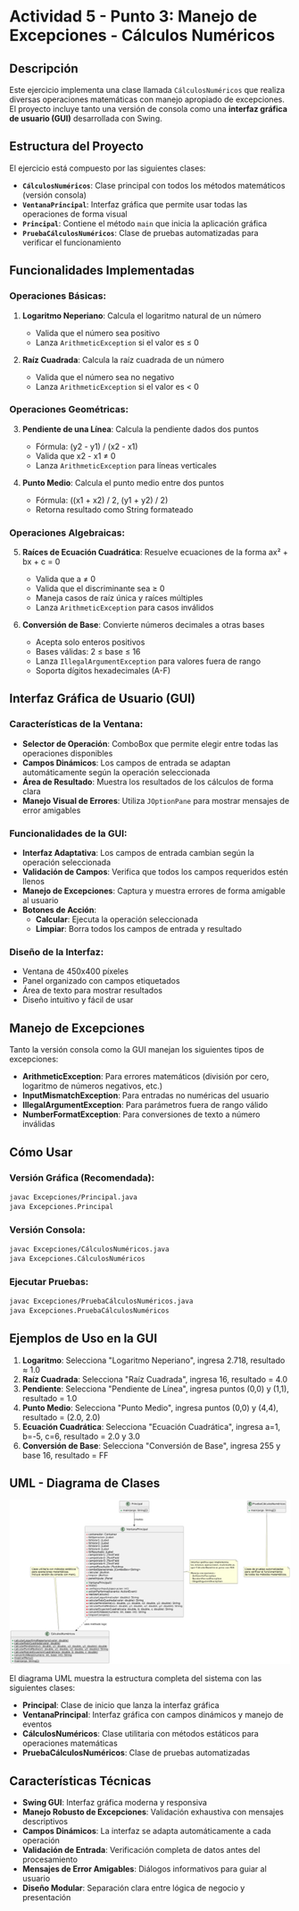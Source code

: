 # Actividad 5 - Punto 3: Manejo de Excepciones - Cálculos Numéricos

## Descripción

Este ejercicio implementa una clase llamada `CálculosNuméricos` que realiza diversas operaciones matemáticas con manejo apropiado de excepciones. El proyecto incluye tanto una versión de consola como una **interfaz gráfica de usuario (GUI)** desarrollada con Swing.

## Estructura del Proyecto

El ejercicio está compuesto por las siguientes clases:

- **`CálculosNuméricos`**: Clase principal con todos los métodos matemáticos (versión consola)
- **`VentanaPrincipal`**: Interfaz gráfica que permite usar todas las operaciones de forma visual
- **`Principal`**: Contiene el método `main` que inicia la aplicación gráfica
- **`PruebaCálculosNuméricos`**: Clase de pruebas automatizadas para verificar el funcionamiento

## Funcionalidades Implementadas

### Operaciones Básicas:
1. **Logaritmo Neperiano**: Calcula el logaritmo natural de un número
   - Valida que el número sea positivo
   - Lanza `ArithmeticException` si el valor es ≤ 0

2. **Raíz Cuadrada**: Calcula la raíz cuadrada de un número
   - Valida que el número sea no negativo
   - Lanza `ArithmeticException` si el valor es < 0

### Operaciones Geométricas:
3. **Pendiente de una Línea**: Calcula la pendiente dados dos puntos
   - Fórmula: (y2 - y1) / (x2 - x1)
   - Valida que x2 - x1 ≠ 0
   - Lanza `ArithmeticException` para líneas verticales

4. **Punto Medio**: Calcula el punto medio entre dos puntos
   - Fórmula: ((x1 + x2) / 2, (y1 + y2) / 2)
   - Retorna resultado como String formateado

### Operaciones Algebraicas:
5. **Raíces de Ecuación Cuadrática**: Resuelve ecuaciones de la forma ax² + bx + c = 0
   - Valida que a ≠ 0
   - Valida que el discriminante sea ≥ 0
   - Maneja casos de raíz única y raíces múltiples
   - Lanza `ArithmeticException` para casos inválidos

6. **Conversión de Base**: Convierte números decimales a otras bases
   - Acepta solo enteros positivos
   - Bases válidas: 2 ≤ base ≤ 16
   - Lanza `IllegalArgumentException` para valores fuera de rango
   - Soporta dígitos hexadecimales (A-F)

## Interfaz Gráfica de Usuario (GUI)

### Características de la Ventana:
- **Selector de Operación**: ComboBox que permite elegir entre todas las operaciones disponibles
- **Campos Dinámicos**: Los campos de entrada se adaptan automáticamente según la operación seleccionada
- **Área de Resultado**: Muestra los resultados de los cálculos de forma clara
- **Manejo Visual de Errores**: Utiliza `JOptionPane` para mostrar mensajes de error amigables

### Funcionalidades de la GUI:
- **Interfaz Adaptativa**: Los campos de entrada cambian según la operación seleccionada
- **Validación de Campos**: Verifica que todos los campos requeridos estén llenos
- **Manejo de Excepciones**: Captura y muestra errores de forma amigable al usuario
- **Botones de Acción**: 
  - **Calcular**: Ejecuta la operación seleccionada
  - **Limpiar**: Borra todos los campos de entrada y resultado

### Diseño de la Interfaz:
- Ventana de 450x400 píxeles
- Panel organizado con campos etiquetados
- Área de texto para mostrar resultados
- Diseño intuitivo y fácil de usar

## Manejo de Excepciones

Tanto la versión consola como la GUI manejan los siguientes tipos de excepciones:

- **ArithmeticException**: Para errores matemáticos (división por cero, logaritmo de números negativos, etc.)
- **InputMismatchException**: Para entradas no numéricas del usuario
- **IllegalArgumentException**: Para parámetros fuera de rango válido
- **NumberFormatException**: Para conversiones de texto a número inválidas

## Cómo Usar

### Versión Gráfica (Recomendada):
```bash
javac Excepciones/Principal.java
java Excepciones.Principal
```

### Versión Consola:
```bash
javac Excepciones/CálculosNuméricos.java
java Excepciones.CálculosNuméricos
```

### Ejecutar Pruebas:
```bash
javac Excepciones/PruebaCálculosNuméricos.java
java Excepciones.PruebaCálculosNuméricos
```

## Ejemplos de Uso en la GUI

1. **Logaritmo**: Selecciona "Logaritmo Neperiano", ingresa 2.718, resultado ≈ 1.0
2. **Raíz Cuadrada**: Selecciona "Raíz Cuadrada", ingresa 16, resultado = 4.0
3. **Pendiente**: Selecciona "Pendiente de Línea", ingresa puntos (0,0) y (1,1), resultado = 1.0
4. **Punto Medio**: Selecciona "Punto Medio", ingresa puntos (0,0) y (4,4), resultado = (2.0, 2.0)
5. **Ecuación Cuadrática**: Selecciona "Ecuación Cuadrática", ingresa a=1, b=-5, c=6, resultado = 2.0 y 3.0
6. **Conversión de Base**: Selecciona "Conversión de Base", ingresa 255 y base 16, resultado = FF

## UML - Diagrama de Clases

![Diagrama de clases UML](UML.png)

El diagrama UML muestra la estructura completa del sistema con las siguientes clases:
- **Principal**: Clase de inicio que lanza la interfaz gráfica
- **VentanaPrincipal**: Interfaz gráfica con campos dinámicos y manejo de eventos
- **CálculosNuméricos**: Clase utilitaria con métodos estáticos para operaciones matemáticas
- **PruebaCálculosNuméricos**: Clase de pruebas automatizadas

## Características Técnicas

- **Swing GUI**: Interfaz gráfica moderna y responsiva
- **Manejo Robusto de Excepciones**: Validación exhaustiva con mensajes descriptivos
- **Campos Dinámicos**: La interfaz se adapta automáticamente a cada operación
- **Validación de Entrada**: Verificación completa de datos antes del procesamiento
- **Mensajes de Error Amigables**: Diálogos informativos para guiar al usuario
- **Diseño Modular**: Separación clara entre lógica de negocio y presentación
